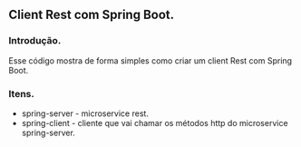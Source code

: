 ## Client Rest com Spring Boot.

### Introdução.

Esse código mostra de forma simples como criar um client Rest com Spring Boot.


### Itens.

- spring-server - microservice rest.
- spring-client - cliente que vai chamar os métodos http do microservice spring-server.